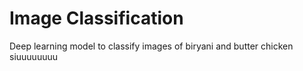 # Image Classification
Deep learning model to classify images of biryani and butter chicken
siuuuuuuuu
